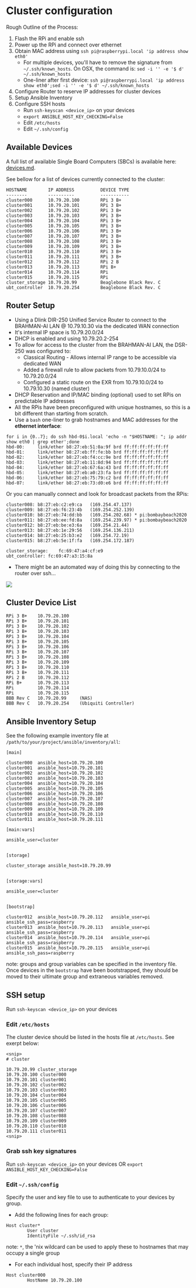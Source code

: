 # Cluster configuration

Rough Outline of the Process:

1. Flash the RPi and enable ssh
2. Power up the RPi and connect over ethernet
3. Obtain MAC address using `ssh pi@raspberrypi.local 'ip address show eth0'`
	* For multiple devices, you'll have to remove the signature from `~/.ssh/known_hosts`. On OSX, the command is: `sed -i '' -e '$ d' ~/.ssh/known_hosts`
	* One-liner after first device: `ssh pi@raspberrypi.local 'ip address show eth0';sed -i '' -e '$ d' ~/.ssh/known_hosts`
4. Configure Router to reserve IP addresses for cluster devices
5. Setup Ansible Inventory
6. Configure SSH hosts
	*  Run `ssh-keyscan <device_ip>` on your devices
	* `export ANSIBLE_HOST_KEY_CHECKING=False`
	* Edit `/etc/hosts`
	* Edit `~/.ssh/config`

## Available Devices

A full list of available Single Board Computers (SBCs) is available here: [devices.md](devices.md).

See bellow for a list of devices currently connected to the cluster:

```
HOSTNAME		IP ADDRESS			DEVICE TYPE
--------		----------			-----------
cluster000		10.79.20.100		RPi 3 B+
cluster001		10.79.20.101		RPi 3 B+
cluster002		10.79.20.102		RPi 3 B+
cluster003		10.79.20.103		RPi 3 B+
cluster004		10.79.20.104		RPi 3 B+
cluster005		10.79.20.105		RPi 3 B+
cluster006		10.79.20.106		RPi 3 B+
cluster007		10.79.20.107		RPi 3 B+
cluster008		10.79.20.108		RPi 3 B+
cluster009		10.79.20.109		RPi 3 B+
cluster010		10.79.20.110		RPi 3 B+
cluster011		10.79.20.111		RPi 3 B+
cluster012		10.79.20.112		RPi 2 B
cluster013		10.79.20.113		RPi B+
cluster014		10.79.20.114		RPi
cluster015		10.79.20.115		RPi
cluster_storage	10.79.20.99 		Beaglebone Black Rev. C
ubt_controller	10.79.20.254		Beaglebone Black Rev. C

```

## Router Setup

* Using a Dlink DIR-250 Unified Service Router to connect to the BRAHMAN-AI LAN @ 10.79.10.30 via the dedicated WAN connection
* It's internal IP space is 10.79.20.0/24
* DHCP is enabled and using 10.79.20.2-254
* To allow for access to the cluster from the BRAHMAN-AI LAN, the DSR-250 was configured to:
	* Classical Routing - Allows internal IP range to be accessible via dedicated WAN
	* Added a firewall rule to allow packets from 10.79.10.0/24 to 10.79.20.0/24
	* Configured a static route on the EXR from 10.79.10.0/24 to 10.79.10.30 (named cluster)
* DHCP Reservation and IP/MAC binding (optional) used to set RPis on predictable IP addresses
* All the RPis have been preconfigured with unique hostnames, so this is a bit different than starting from scratch.
* Use a `bash` one-liner to grab hostnames and MAC addresses for the **ethernet interface**:

```
for i in {0..7}; do ssh hbd-0$i.local 'echo -n "$HOSTNAME: "; ip addr show eth0 | grep ether';done
hbd-00:     link/ether b8:27:eb:51:0a:9f brd ff:ff:ff:ff:ff:ff
hbd-01:     link/ether b8:27:eb:ff:fe:bb brd ff:ff:ff:ff:ff:ff
hbd-02:     link/ether b8:27:eb:f4:cc:9e brd ff:ff:ff:ff:ff:ff
hbd-03:     link/ether b8:27:eb:11:8d:94 brd ff:ff:ff:ff:ff:ff
hbd-04:     link/ether b8:27:eb:67:6a:43 brd ff:ff:ff:ff:ff:ff
hbd-05:     link/ether b8:27:eb:a0:23:fa brd ff:ff:ff:ff:ff:ff
hbd-06:     link/ether b8:27:eb:75:79:c2 brd ff:ff:ff:ff:ff:ff
hbd-07:     link/ether b8:27:eb:73:d0:e6 brd ff:ff:ff:ff:ff:ff
```

Or you can manually connect and look for broadcast packets from the RPis:

```
cluster008:	b8:27:eb:c2:e9:ca	(169.254.47.137)
cluster009:	b8:27:eb:f6:23:4b	(169.254.252.139)
cluster010:	b8:27:eb:74:dd:bb	(169.254.202.68) * pi:bombaybeach2020
cluster011:	b8:27:eb:ee:fd:8a	(169.254.239.97) * pi:bombaybeach2020
cluster012:	b8:27:eb:be:e3:6a	(169.254.21.44)
cluster013:	b8:27:eb:1e:29:56	(169.254.136.211)
cluster014:	b8:27:eb:25:b3:e2	(169.254.72.19)
cluster015:	b8:27:eb:5e:1f:fa	(169.254.172.187)

cluster_storage:	fc:69:47:a4:cf:e9
ubt_controller:	fc:69:47:a3:15:8a
```

* There might be an automated way of doing this by connecting to the router over ssh...

![](images/ip_mac_binding.png)

## Cluster Device List

```
RPi 3 B+	10.79.20.100
RPi 3 B+	10.79.20.101
RPi 3 B+	10.79.20.102
RPi 3 B+	10.79.20.103
RPi 3 B+	10.79.20.104
RPi 3 B+	10.79.20.105
RPi 3 B+	10.79.20.106
RPi 3 B+	10.79.20.107
RPi 3 B+	10.79.20.108
RPi 3 B+	10.79.20.109
RPi 3 B+	10.79.20.110
RPi 3 B+	10.79.20.111
RPi 2 B		10.79.20.112
RPi B+		10.79.20.113
RPi			10.79.20.114
RPi			10.79.20.115
BBB Rev C	10.79.20.99 	(NAS)
BBB Rev C	10.79.20.254	(Ubiquiti Controller)
```

## Ansible Inventory Setup

See the following example inventory file at `/path/to/your/project/ansible/inventory/all`:

```
[main]

cluster000	ansible_host=10.79.20.100
cluster001	ansible_host=10.79.20.101
cluster002	ansible_host=10.79.20.102
cluster003	ansible_host=10.79.20.103
cluster004	ansible_host=10.79.20.104
cluster005	ansible_host=10.79.20.105
cluster006	ansible_host=10.79.20.106
cluster007	ansible_host=10.79.20.107
cluster008	ansible_host=10.79.20.108
cluster009	ansible_host=10.79.20.109
cluster010	ansible_host=10.79.20.110
cluster011	ansible_host=10.79.20.111

[main:vars]

ansible_user=cluster


[storage]

cluster_storage ansible_host=10.79.20.99


[storage:vars]

ansible_user=cluster


[bootstrap]

cluster012	ansible_host=10.79.20.112	ansible_user=pi	ansible_ssh_pass=raspberry
cluster013	ansible_host=10.79.20.113	ansible_user=pi	ansible_ssh_pass=raspberry
cluster014	ansible_host=10.79.20.114	ansible_user=pi	ansible_ssh_pass=raspberry
cluster015	ansible_host=10.79.20.115	ansible_user=pi	ansible_ssh_pass=raspberry
```
note: groups and group variables can be specified in the inventory file. Once devices in the `bootstrap` have been bootstrapped, they should be moved to their ultimate group and extraneous variables removed.

## SSH setup

 
Run `ssh-keyscan <device_ip>` on your devices


### Edit `/etc/hosts`

The cluster device should be listed in the hosts file at `/etc/hosts`. See exerpt below:

```
<snip>
# cluster

10.79.20.99 cluster_storage
10.79.20.100 cluster000
10.79.20.101 cluster001
10.79.20.102 cluster002
10.79.20.103 cluster003
10.79.20.104 cluster004
10.79.20.105 cluster005
10.79.20.106 cluster006
10.79.20.107 cluster007
10.79.20.108 cluster088
10.79.20.109 cluster009
10.79.20.110 cluster010
10.79.20.111 cluster011
<snip>
```

### Grab ssh key signatures

Run `ssh-keyscan <device_ip>` on your devices
OR
`export ANSIBLE_HOST_KEY_CHECKING=False`

### Edit `~/.ssh/config`

Specify the user and key file to use to authenticate to your devices by group.

* Add the following lines for each group:

```
Host cluster*
        User cluster
        IdentityFile ~/.ssh/id_rsa
```

note: `*`, the 'nix wildcard can be used to apply these to hostnames that may occupy a single group

* For each individual host, specify their IP address

```
Host cluster000
        HostName 10.79.20.100
```
